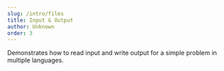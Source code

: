 ```yaml
---
slug: /intro/files
title: Input & Output
author: Unknown
order: 3
---
```


Demonstrates how to read input and write output for a simple problem in multiple languages.